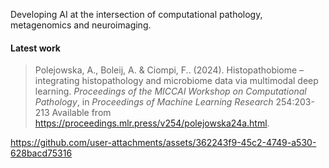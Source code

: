 Developing AI at the intersection of computational pathology, metagenomics and neuroimaging.


#### Latest work
> Polejowska, A., Boleij, A. &amp; Ciompi, F.. (2024). Histopathobiome – integrating histopathology and microbiome data via multimodal deep learning. <i>Proceedings of the MICCAI Workshop on Computational Pathology</i>, in <i>Proceedings of Machine Learning Research</i> 254:203-213 Available from https://proceedings.mlr.press/v254/polejowska24a.html.

https://github.com/user-attachments/assets/362243f9-45c2-4749-a530-628bacd75316

